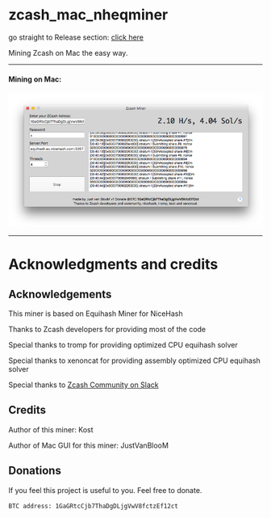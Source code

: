 # zcash_mac_nheqminer

go straight to Release section: [click here](https://github.com/justvanbloom/zcash_mac_nheqminer/releases)

Mining Zcash on Mac the easy way.
___

#### Mining on Mac:
![Zcash Miner Screenshot](zecminermac.png)


___

# Acknowledgments and credits

## Acknowledgements

This miner is based on Equihash Miner for NiceHash

Thanks to Zcash developers for providing most of the code

Special thanks to tromp for providing optimized CPU equihash solver

Special thanks to xenoncat for providing assembly optimized CPU equihash solver

Special thanks to [Zcash Community on Slack](https://zcashcommunity.slack.com)

## Credits

Author of this miner: Kost

Author of Mac GUI for this miner: JustVanBlooM

## Donations

If you feel this project is useful to you. Feel free to donate.

    BTC address: 1GaGRtcCjb7ThaDgDLjgVwV8fctzEf12ct
